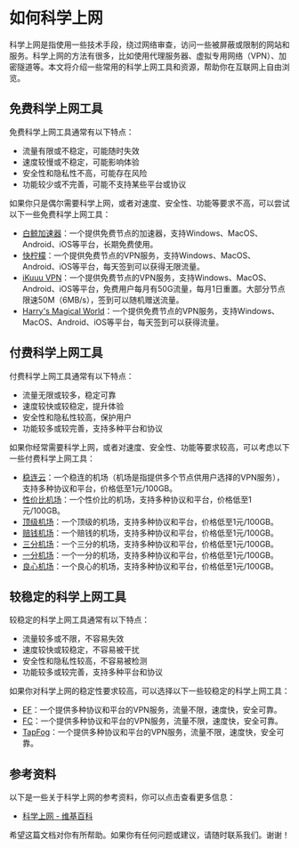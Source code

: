 # 如何科学上网

科学上网是指使用一些技术手段，绕过网络审查，访问一些被屏蔽或限制的网站和服务。科学上网的方法有很多，比如使用代理服务器、虚拟专用网络（VPN）、加密隧道等。本文将介绍一些常用的科学上网工具和资源，帮助你在互联网上自由浏览。

## 免费科学上网工具

免费科学上网工具通常有以下特点：

- 流量有限或不稳定，可能随时失效
- 速度较慢或不稳定，可能影响体验
- 安全性和隐私性不高，可能存在风险
- 功能较少或不完善，可能不支持某些平台或协议

如果你只是偶尔需要科学上网，或者对速度、安全性、功能等要求不高，可以尝试以下一些免费科学上网工具：

- [白鲸加速器](https://www.bjch123.com/?mid=3059)：一个提供免费节点的加速器，支持Windows、MacOS、Android、iOS等平台，长期免费使用。
- [快柠檬](https://knmvb.site/s/siri01/qzijhdg)：一个提供免费节点的VPN服务，支持Windows、MacOS、Android、iOS等平台，每天签到可以获得无限流量。
- [iKuuu VPN](https://ikuuu.art/user#)：一个提供免费节点的VPN服务，支持Windows、MacOS、Android、iOS等平台，免费用户每月有50G流量，每月1日重置。大部分节点限速50M（6MB/s），签到可以随机赠送流量。
- [Harry's Magical World](https://zfjvpn.gitbook.io/123/)：一个提供免费节点的VPN服务，支持Windows、MacOS、Android、iOS等平台，每天签到可以获得流量。

## 付费科学上网工具

付费科学上网工具通常有以下特点：

- 流量无限或较多，稳定可靠
- 速度较快或较稳定，提升体验
- 安全性和隐私性较高，保护用户
- 功能较多或较完善，支持多种平台和协议

如果你经常需要科学上网，或者对速度、安全性、功能等要求较高，可以考虑以下一些付费科学上网工具：

- [稳连云](https://xn--9kqq77hqun.com/#/dashboard)：一个稳连的机场（机场是指提供多个节点供用户选择的VPN服务），支持多种协议和平台，价格低至1元/100GB。
- [性价比机场](https://xn--6nq44r2uh9rhj7f.com/#/dashboard)：一个性价比的机场，支持多种协议和平台，价格低至1元/100GB。
- [顶级机场](https://xn--mes358a9urctx.com/#/dashboard)：一个顶级的机场，支持多种协议和平台，价格低至1元/100GB。
- [赔钱机场](https://xn--mes358aby2apfg.com/#/dashboard)：一个赔钱的机场，支持多种协议和平台，价格低至1元/100GB。
- [三分机场](https://xn--ehq00hgtfdmt.xyz/#/dashboard)：一个三分的机场，支持多种协议和平台，价格低至1元/100GB。
- [一分机场](https://xn--4gqx1hgtfdmt.com/#/plan)：一个一分的机场，支持多种协议和平台，价格低至1元/100GB。
- [良心机场](https://xn--mes91r2ng7p4a.com/#/plan)：一个良心的机场，支持多种协议和平台，价格低至1元/100GB。

## 较稳定的科学上网工具

较稳定的科学上网工具通常有以下特点：

- 流量较多或不限，不容易失效
- 速度较快或较稳定，不容易被干扰
- 安全性和隐私性较高，不容易被检测
- 功能较多或较完善，支持多种平台和协议

如果你对科学上网的稳定性要求较高，可以选择以下一些较稳定的科学上网工具：

- [EF](https://www.efcloud.me/#/register?code=kbbSUTvm)：一个提供多种协议和平台的VPN服务，流量不限，速度快，安全可靠。
- [FC](https://www.fccloud.cc/#/register?code=AYsN4z5L)：一个提供多种协议和平台的VPN服务，流量不限，速度快，安全可靠。
- [TapFog](https://tapfog.shop/#/register)：一个提供多种协议和平台的VPN服务，流量不限，速度快，安全可靠。

## 参考资料

以下是一些关于科学上网的参考资料，你可以点击查看更多信息：

- [科学上网 - 维基百科](https://zh.wikipedia.org/wiki/%E7%A7%91%E5%AD%A6%E4%B8%8A%E7%BD%91)

希望这篇文档对你有所帮助。如果你有任何问题或建议，请随时联系我们。谢谢！
